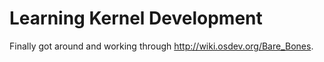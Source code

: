 # Learning Kernel Development

Finally got around and working through http://wiki.osdev.org/Bare_Bones. 

